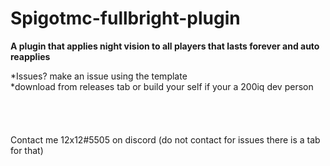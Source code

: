 # Spigotmc-fullbright-plugin
**A plugin that applies night vision to all players that lasts forever and auto reapplies**<br>

*Issues? make an issue using the template<br>
*download from releases tab or build your self if your a 200iq dev person<br>
<br>
<br>
<br>
<br>
Contact me 12x12#5505 on discord (do not contact for issues there is a tab for that)<br>

